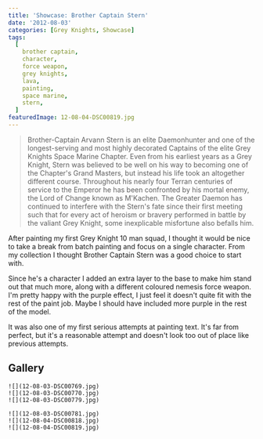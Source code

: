 ```yaml
---
title: 'Showcase: Brother Captain Stern'
date: '2012-08-03'
categories: [Grey Knights, Showcase]
tags:
  [
    brother captain,
    character,
    force weapon,
    grey knights,
    lava,
    painting,
    space marine,
    stern,
  ]
featuredImage: 12-08-04-DSC00819.jpg
---
```


> Brother-Captain Arvann Stern is an elite Daemonhunter and one of the longest-serving and most highly decorated Captains of the elite Grey Knights Space Marine Chapter. Even from his earliest years as a Grey Knight, Stern was believed to be well on his way to becoming one of the Chapter's Grand Masters, but instead his life took an altogether different course. Throughout his nearly four Terran centuries of service to the Emperor he has been confronted by his mortal enemy, the Lord of Change known as M'Kachen. The Greater Daemon has continued to interfere with the Stern's fate since their first meeting such that for every act of heroism or bravery performed in battle by the valiant Grey Knight, some inexplicable misfortune also befalls him.

After painting my first Grey Knight 10 man squad, I thought it would be nice to take a break from batch painting and focus on a single character. From my collection I thought Brother Captain Stern was a good choice to start with.

Since he's a character I added an extra layer to the base to make him stand out that much more, along with a different coloured nemesis force weapon. I'm pretty happy with the purple effect, I just feel it doesn't quite fit with the rest of the paint job. Maybe I should have included more purple in the rest of the model.

It was also one of my first serious attempts at painting text. It's far from perfect, but it's a reasonable attempt and doesn't look too out of place like previous attempts.

## Gallery

```grid|3
![](12-08-03-DSC00769.jpg)
![](12-08-03-DSC00770.jpg)
![](12-08-03-DSC00779.jpg)
```

```grid|3
![](12-08-03-DSC00781.jpg)
![](12-08-04-DSC00818.jpg)
![](12-08-04-DSC00819.jpg)
```
